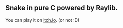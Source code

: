 ## Snake in pure C powered by Raylib. 
You can play it on [itch.io](https://mewzow.itch.io/snake-game-in-pure-c-raylib). (or not :D)
